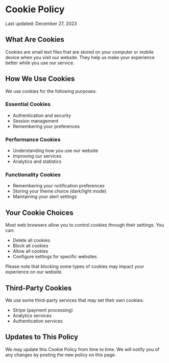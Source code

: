 # Cookie Policy

Last updated: December 27, 2023

## What Are Cookies

Cookies are small text files that are stored on your computer or mobile device when you visit our website. They help us make your experience better while you use our service.

## How We Use Cookies

We use cookies for the following purposes:

### Essential Cookies
- Authentication and security
- Session management
- Remembering your preferences

### Performance Cookies
- Understanding how you use our website
- Improving our services
- Analytics and statistics

### Functionality Cookies
- Remembering your notification preferences
- Storing your theme choice (dark/light mode)
- Maintaining your alert settings

## Your Cookie Choices

Most web browsers allow you to control cookies through their settings. You can:
- Delete all cookies
- Block all cookies
- Allow all cookies
- Configure settings for specific websites

Please note that blocking some types of cookies may impact your experience on our website.

## Third-Party Cookies

We use some third-party services that may set their own cookies:
- Stripe (payment processing)
- Analytics services
- Authentication services

## Updates to This Policy

We may update this Cookie Policy from time to time. We will notify you of any changes by posting the new policy on this page.

